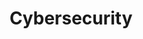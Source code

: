 ---
title: Cybersecurity
layout: collection
permalink: /cybersecurity/
collection: cybersecurity
entries_layout: grid
---